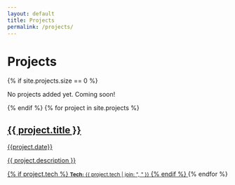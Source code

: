 ```yaml
---
layout: default
title: Projects
permalink: /projects/
---
```


<div class="home">
  <h1>Projects</h1>
  <div class="project-grid">
    {% if site.projects.size == 0 %}
      <p>No projects added yet. Coming soon!</p>
    {% endif %}
    {% for project in site.projects %}
      <a href="{{ project.url | relative_url }}" class="project-box">
        <h2>{{ project.title }}</h2>
        <p>{{project.date}}</p>
        <p>{{ project.description }}</p>
        {% if project.tech %}
          <small><strong>Tech:</strong> {{ project.tech | join: ", " }}</small>
        {% endif %}
      </a>
    {% endfor %}
  </div>
</div>

